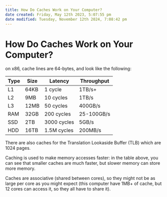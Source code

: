 ```yaml
---
title: How Do Caches Work on Your Computer?
date created: Friday, May 12th 2023, 5:07:55 pm
date modified: Tuesday, November 12th 2024, 7:08:42 pm
---
```

# How Do Caches Work on Your Computer?

on x86, cache lines are 64-bytes, and look like the following:

| Type | Size | Latency     | Throughput |
|------|------|-------------| -----------|
| L1   | 64KB | 1 cycle     | 1TB/s+     |
| L2   | 9MB  | 10 cycles   | 1TB/s      |
| L3   | 12MB | 50 cycles   | 400GB/s    |
| RAM  | 32GB | 200 cycles  | 25-100GB/s |
| SSD  | 2TB  | 3000 cycles | 5GB/s      |
| HDD  | 16TB | 1.5M cycles | 200MB/s    |

There are also caches for the Translation Lookaside Buffer (TLB) which are 1024 pages.

Caching is used to make memory accesses faster: in the table above, you can see that smaller caches are much faster, but slower memory can store more memory.

Caches are associative (shared between cores), so they might not be as large per core as you might expect (this computer have 1MB+ of cache, but 12 cores can access it, so they all have to share it).
